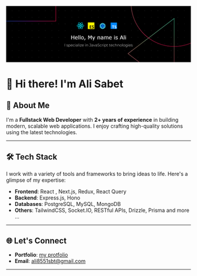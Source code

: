 [![Header](https://github.com/AliSabet1380/AliSabet1380/blob/main/github_banner.png)](https://github.com/AliSabet1380)

# 👋 Hi there! I'm **Ali Sabet**

## 🚀 About Me  
I'm a **Fullstack Web Developer** with **2+ years of experience** in building modern, scalable web applications. I enjoy crafting high-quality solutions using the latest technologies.

---

## 🛠️ Tech Stack  
I work with a variety of tools and frameworks to bring ideas to life. Here's a glimpse of my expertise:

- **Frontend**: React , Next.js, Redux, React Query  
- **Backend**: Express.js, Hono  
- **Databases**: PostgreSQL, MySQL, MongoDB  
- **Others**: TailwindCSS, Socket.IO, RESTful APIs, Drizzle, Prisma and more ... 

---

## 🌐 Let's Connect  
 
- **Portfolio**: [my protfolio](https://protfolio-nu-sandy.vercel.app)  
- **Email**: [ali8551sbt@gmail.com](mailto:ali8551sbt@gmail.com)
---
